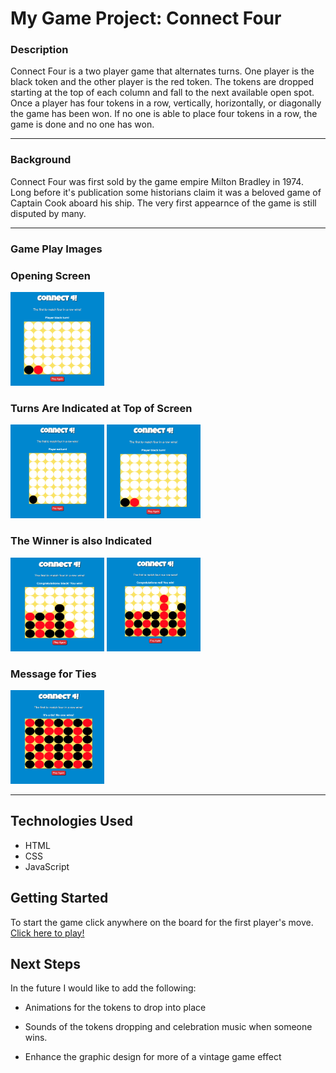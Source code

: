 # My Game Project: Connect Four

### Description

Connect Four is a two player game that alternates turns. One player is the black token and the other player is the red token. The tokens are dropped starting at the top of each column and fall to the next available open spot. Once a player has four tokens in a row, vertically, horizontally, or diagonally the game has been won. If no one is able to place four tokens in a row, the game is done and no one has won. 

____

### Background

Connect Four was first sold by the game empire Milton Bradley in 1974. Long before it's publication some historians claim it was a beloved game of Captain Cook aboard his ship. The very first appearnce of the game is still disputed by many.

______

### Game Play Images

### Opening Screen
<img src="images/Black_Player_Turn.png" width="150px" height="150px">

### Turns Are Indicated at Top of Screen
<img src="images/Red_Player_Turn.png" width="150px" height="150px">

<img src="images/Black_Player_Turn.png" width="150px" height="150px">

### The Winner is also Indicated
<img src="images/Black_Wins.png" width="150px" height="150px">

<img src="images/Red_Wins.png" width="150px" height="150px">

### Message for Ties
<img src="images/Tie.png" width="150px" height="150px">

_____

## Technologies Used
* HTML
* CSS
* JavaScript

## Getting Started
To start the game click anywhere on the board for the first player's move.
<a href="https://jessicas131.github.io/Connect-Four-Game-/">Click here to play!</a>

## Next Steps
In the future I would like to add the following:

* Animations for the tokens to drop into place

* Sounds of the tokens dropping and celebration music when someone wins. 

* Enhance the graphic design for more of a vintage game effect 
